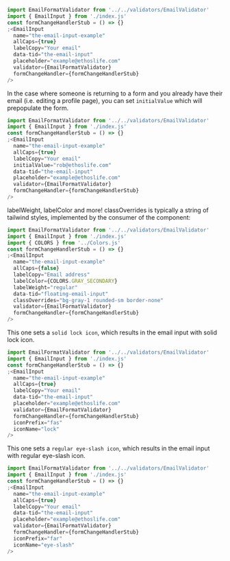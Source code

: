 ```jsx
import EmailFormatValidator from '../../validators/EmailValidator'
import { EmailInput } from './index.js'
const formChangeHandlerStub = () => {}
;<EmailInput
  name="the-email-input-example"
  allCaps={true}
  labelCopy="Your email"
  data-tid="the-email-input"
  placeholder="example@ethoslife.com"
  validator={EmailFormatValidator}
  formChangeHandler={formChangeHandlerStub}
/>
```

In the case where someone is returning to a form and you already have their email (i.e. editing a profile page), you can set `initialValue` which will prepopulate the form.

```jsx
import EmailFormatValidator from '../../validators/EmailValidator'
import { EmailInput } from './index.js'
const formChangeHandlerStub = () => {}
;<EmailInput
  name="the-email-input-example"
  allCaps={true}
  labelCopy="Your email"
  initialValue="rob@ethoslife.com"
  data-tid="the-email-input"
  placeholder="example@ethoslife.com"
  validator={EmailFormatValidator}
  formChangeHandler={formChangeHandlerStub}
/>
```

labelWeight, labelColor and more!
classOverrides is typically a string of tailwind styles, implemented by the consumer of the component:

```jsx
import EmailFormatValidator from '../../validators/EmailValidator'
import { EmailInput } from './index.js'
import { COLORS } from '../Colors.js'
const formChangeHandlerStub = () => {}
;<EmailInput
  name="the-email-input-example"
  allCaps={false}
  labelCopy="Email address"
  labelColor={COLORS.GRAY_SECONDARY}
  labelWeight="regular"
  data-tid="floating-email-input"
  classOverrides="bg-gray-1 rounded-sm border-none"
  validator={EmailFormatValidator}
  formChangeHandler={formChangeHandlerStub}
/>
```

This one sets a `solid lock icon`, which results in the email input with solid lock icon.
```jsx
import EmailFormatValidator from '../../validators/EmailValidator'
import { EmailInput } from './index.js'
const formChangeHandlerStub = () => {}
;<EmailInput
  name="the-email-input-example"
  allCaps={true}
  labelCopy="Your email"
  data-tid="the-email-input"
  placeholder="example@ethoslife.com"
  validator={EmailFormatValidator}
  formChangeHandler={formChangeHandlerStub}
  iconPrefix="fas"
  iconName="lock"
/>
```

This one sets a `regular eye-slash icon`, which results in the email input with regular eye-slash icon.
```jsx
import EmailFormatValidator from '../../validators/EmailValidator'
import { EmailInput } from './index.js'
const formChangeHandlerStub = () => {}
;<EmailInput
  name="the-email-input-example"
  allCaps={true}
  labelCopy="Your email"
  data-tid="the-email-input"
  placeholder="example@ethoslife.com"
  validator={EmailFormatValidator}
  formChangeHandler={formChangeHandlerStub}
  iconPrefix="far"
  iconName="eye-slash"
/>
```